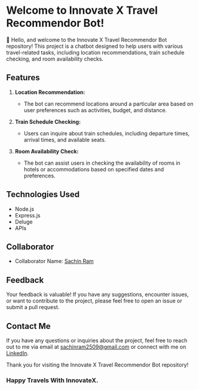 # Welcome to Innovate X Travel Recommendor Bot!

👋 Hello, and welcome to the Innovate X Travel Recommendor Bot repository! This project is a chatbot designed to help users with various travel-related tasks, including location recommendations, train schedule checking, and room availability checks.

## Features

1. **Location Recommendation:**
   - The bot can recommend locations around a particular area based on user preferences such as activities, budget, and distance.

2. **Train Schedule Checking:**
   - Users can inquire about train schedules, including departure times, arrival times, and available seats.

3. **Room Availability Check:**
   - The bot can assist users in checking the availability of rooms in hotels or accommodations based on specified dates and preferences.

## Technologies Used

- Node.js
- Express.js
- Deluge
- APIs 

## Collaborator

- Collaborator Name: [Sachin Ram]([https://github.com/Sachin-Ram])

## Feedback

Your feedback is valuable! If you have any suggestions, encounter issues, or want to contribute to the project, please feel free to open an issue or submit a pull request.

## Contact Me

If you have any questions or inquiries about the project, feel free to reach out to me via email at [sachinram2509@gmail.com](mailto:sachinram2509@gmail.com) or connect with me on [LinkedIn](www.linkedin.com/in/sachin-ram-94418a226).


Thank you for visiting the Innovate X Travel Recommendor Bot repository!

### Happy Travels With InnovateX.
